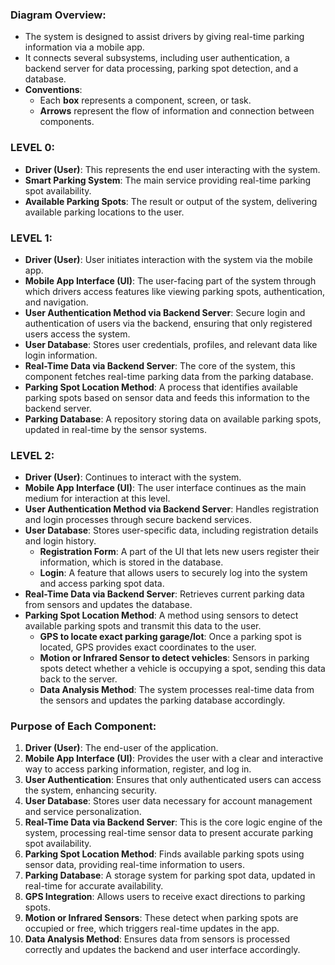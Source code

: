### Diagram Overview:
- The system is designed to assist drivers by giving real-time parking information via a mobile app.
- It connects several subsystems, including user authentication, a backend server for data processing, parking spot detection, and a database.
- **Conventions**:
  - Each **box** represents a component, screen, or task.
  - **Arrows** represent the flow of information and connection between components.

### LEVEL 0:
- **Driver (User)**: This represents the end user interacting with the system.
- **Smart Parking System**: The main service providing real-time parking spot availability.
- **Available Parking Spots**: The result or output of the system, delivering available parking locations to the user.

### LEVEL 1:
- **Driver (User)**: User initiates interaction with the system via the mobile app.
- **Mobile App Interface (UI)**: The user-facing part of the system through which drivers access features like viewing parking spots, authentication, and navigation.
- **User Authentication Method via Backend Server**: Secure login and authentication of users via the backend, ensuring that only registered users access the system.
- **User Database**: Stores user credentials, profiles, and relevant data like login information.
- **Real-Time Data via Backend Server**: The core of the system, this component fetches real-time parking data from the parking database.
- **Parking Spot Location Method**: A process that identifies available parking spots based on sensor data and feeds this information to the backend server.
- **Parking Database**: A repository storing data on available parking spots, updated in real-time by the sensor systems.

### LEVEL 2:
- **Driver (User)**: Continues to interact with the system.
- **Mobile App Interface (UI)**: The user interface continues as the main medium for interaction at this level.
- **User Authentication Method via Backend Server**: Handles registration and login processes through secure backend services.
- **User Database**: Stores user-specific data, including registration details and login history.
  - **Registration Form**: A part of the UI that lets new users register their information, which is stored in the database.
  - **Login**: A feature that allows users to securely log into the system and access parking spot data.
- **Real-Time Data via Backend Server**: Retrieves current parking data from sensors and updates the database.
- **Parking Spot Location Method**: A method using sensors to detect available parking spots and transmit this data to the user.
  - **GPS to locate exact parking garage/lot**: Once a parking spot is located, GPS provides exact coordinates to the user.
  - **Motion or Infrared Sensor to detect vehicles**: Sensors in parking spots detect whether a vehicle is occupying a spot, sending this data back to the server.
  - **Data Analysis Method**: The system processes real-time data from the sensors and updates the parking database accordingly.

### Purpose of Each Component:
1. **Driver (User)**: The end-user of the application.
2. **Mobile App Interface (UI)**: Provides the user with a clear and interactive way to access parking information, register, and log in.
3. **User Authentication**: Ensures that only authenticated users can access the system, enhancing security.
4. **User Database**: Stores user data necessary for account management and service personalization.
5. **Real-Time Data via Backend Server**: This is the core logic engine of the system, processing real-time sensor data to present accurate parking spot availability.
6. **Parking Spot Location Method**: Finds available parking spots using sensor data, providing real-time information to users.
7. **Parking Database**: A storage system for parking spot data, updated in real-time for accurate availability.
8. **GPS Integration**: Allows users to receive exact directions to parking spots.
9. **Motion or Infrared Sensors**: These detect when parking spots are occupied or free, which triggers real-time updates in the app.
10. **Data Analysis Method**: Ensures data from sensors is processed correctly and updates the backend and user interface accordingly.

